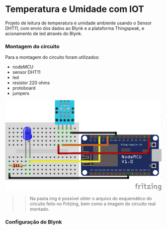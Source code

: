 # Temperatura e Umidade com IOT
Projeto de leitura de temperatura e umidade ambiente usando o Sensor DHT11, com envio dos dados ao Blynk e a plataforma Thingspeak, e acionamento de led através do Blynk.

### Montagem do circuito
Para a montagem do circuito foram utilizados:
  * nodeMCU 
  * sensor DHT11
  * led
  * resistor 220 ohms
  * protoboard
  * jumpers

![Figura1. Circuito](img/dht11_led_nodeMCU.png?raw=true "Title")
 >> Na pasta img é possível obter o arquivo do esquemático do circuito feito no Fritzing, bem como a imagem do circuito real montado.
 
### Configuração do Blynk


  
